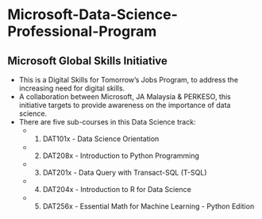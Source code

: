 # Microsoft-Data-Science-Professional-Program

## Microsoft Global Skills Initiative
- This is a Digital Skills for Tomorrow’s Jobs Program, to address the increasing need for digital skills. 
- A collaboration between Microsoft, JA Malaysia & PERKESO,
this initiative targets to provide awareness on the importance of data science.
- There are five sub-courses in this Data Science track:
  - 1. DAT101x - Data Science Orientation
  - 2. DAT208x - Introduction to Python Programming
  - 3. DAT201x - Data Query with Transact-SQL (T-SQL)
  - 4. DAT204x - Introduction to R for Data Science
  - 5. DAT256x - Essential Math for Machine Learning - Python Edition
